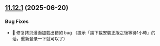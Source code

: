 ## [11.12.1](https://github.com/hymbz/ComicReadScript/compare/v11.12.0...v11.12.1) (2025-06-20)

### Bug Fixes

* :bug: 修复拷贝漫画加载出错的 bug （提示「請下載安裝正版之後等待1小時」的话，重新登录一下就可以了）
